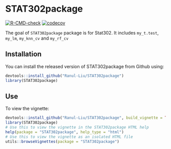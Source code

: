 
# STAT302package

<!-- badges: start -->
[![R-CMD-check](https://github.com/Ranul-Liu/STAT302package/workflows/R-CMD-check/badge.svg)](https://github.com/Ranul-Liu/STAT302package/actions)
[![codecov](https://codecov.io/gh/Ranul-Liu/STAT302package/branch/master/graph/badge.svg)](https://codecov.io/gh/Ranul-Liu/STAT302package)
<!-- badges: end -->

The goal of `STAT302package` package is for Stat302. It includes `my_t.test`, `my_lm`, `my_knn_cv` and `my_rf_cv`

## Installation

You can install the released version of STAT302package from Github using:

``` r
devtools::install_github("Ranul-Liu/STAT302package")
library(STAT302package)
```

## Use

To view the vignette:

``` r
devtools::install_github("Ranul-Liu/STAT302package", build_vignette = TRUE, build_opts = c())
library(STAT302package)
# Use this to view the vignette in the STAT302package HTML help
help(package = "STAT302package", help_type = "html")
# Use this to view the vignette as an isolated HTML file
utils::browseVignettes(package = "STAT302package")
```

